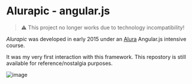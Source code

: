 # Alurapic - angular.js

> ⚠️ This project no longer works due to technology incompatibility!

*Alurapic* was developed in early 2015 under an [Alura](https://www.alura.com.br/) Angular.js intensive course. 

It was my very first interaction with this framework. This repostory is still available for reference/nostalgia purposes.

![image](https://user-images.githubusercontent.com/4642785/172463858-7ff02e29-2dfc-4075-94ca-4514f64d9f49.png)
